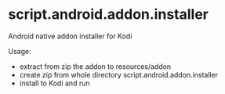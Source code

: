 # script.android.addon.installer
Android native addon installer for Kodi

Usage: 
<ul>
<li>extract from zip the addon to resources/addon</li>
<li>create zip from whole directory script.android.addon.installer</li>
<li>install to Kodi and run</li>
</ul>
